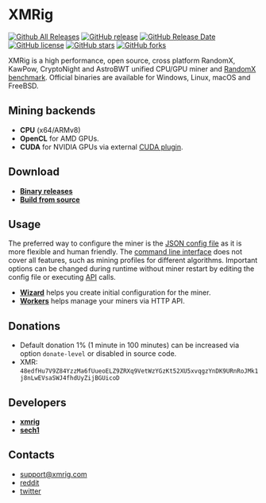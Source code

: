 # XMRig

[![Github All Releases](https://img.shields.io/github/downloads/dforel/xmrig-kx/total.svg)](https://github.com/dforel/xmrig-kx/releases)
[![GitHub release](https://img.shields.io/github/release/dforel/xmrig-kx/all.svg)](https://github.com/dforel/xmrig-kxreleases)
[![GitHub Release Date](https://img.shields.io/github/release-date/dforel/xmrig-kx.svg)](https://github.com/dforel/xmrig-kxreleases)
[![GitHub license](https://img.shields.io/github/license/dforel/xmrig-kx.svg)](https://github.com/dforel/xmrig-kxblob/master/LICENSE)
[![GitHub stars](https://img.shields.io/github/stars/dforel/xmrig-kx.svg)](https://github.com/dforel/xmrig-kxstargazers)
[![GitHub forks](https://img.shields.io/github/forks/dforel/xmrig-kx.svg)](https://github.com/dforel/xmrig-kxnetwork)

XMRig is a high performance, open source, cross platform RandomX, KawPow, CryptoNight and AstroBWT unified CPU/GPU miner and [RandomX benchmark](https://xmrig.com/benchmark). Official binaries are available for Windows, Linux, macOS and FreeBSD.

## Mining backends
- **CPU** (x64/ARMv8)
- **OpenCL** for AMD GPUs.
- **CUDA** for NVIDIA GPUs via external [CUDA plugin](https://github.com/dforel/xmrig-cuda).

## Download
* **[Binary releases](https://github.com/dforel/xmrig-kx/releases)**
* **[Build from source](https://xmrig.com/docs/miner/build)**

## Usage
The preferred way to configure the miner is the [JSON config file](https://xmrig.com/docs/miner/config) as it is more flexible and human friendly. The [command line interface](https://xmrig.com/docs/miner/command-line-options) does not cover all features, such as mining profiles for different algorithms. Important options can be changed during runtime without miner restart by editing the config file or executing [API](https://xmrig.com/docs/miner/api) calls.

* **[Wizard](https://xmrig.com/wizard)** helps you create initial configuration for the miner.
* **[Workers](http://workers.xmrig.info)** helps manage your miners via HTTP API.

## Donations
* Default donation 1% (1 minute in 100 minutes) can be increased via option `donate-level` or disabled in source code.
* XMR: `48edfHu7V9Z84YzzMa6fUueoELZ9ZRXq9VetWzYGzKt52XU5xvqgzYnDK9URnRoJMk1j8nLwEVsaSWJ4fhdUyZijBGUicoD`

## Developers
* **[xmrig](https://github.com/xmrig)**
* **[sech1](https://github.com/SChernykh)**

## Contacts
* support@xmrig.com
* [reddit](https://www.reddit.com/user/XMRig/)
* [twitter](https://twitter.com/xmrig_dev)
